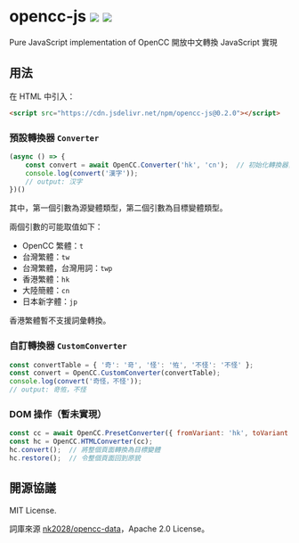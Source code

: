 # opencc-js ![](https://github.com/nk2028/opencc-js/workflows/Node.js%20CI/badge.svg?branch=master) [![](https://data.jsdelivr.com/v1/package/npm/opencc-js/badge)](https://www.jsdelivr.com/package/npm/opencc-js)

Pure JavaScript implementation of OpenCC 開放中文轉換 JavaScript 實現

## 用法

在 HTML 中引入：

```html
<script src="https://cdn.jsdelivr.net/npm/opencc-js@0.2.0"></script>
```

### 預設轉換器 `Converter`

```javascript
(async () => {
    const convert = await OpenCC.Converter('hk', 'cn');  // 初始化轉換器，香港繁體轉簡體
    console.log(convert('漢字'));
    // output: 汉字
})()
```

其中，第一個引數為源變體類型，第二個引數為目標變體類型。

兩個引數的可能取值如下：

- OpenCC 繁體：`t`
- 台灣繁體：`tw`
- 台灣繁體，台灣用詞：`twp`
- 香港繁體：`hk`
- 大陸簡體：`cn`
- 日本新字體：`jp`

香港繁體暫不支援詞彙轉換。

### 自訂轉換器 `CustomConverter`

```javascript
const convertTable = { '奇': '竒', '怪': '恠', '不怪': '不怪' };
const convert = OpenCC.CustomConverter(convertTable);
console.log(convert('奇怪，不怪'));
// output: 竒恠，不怪
```

### DOM 操作（暫未實現）

```javascript
const cc = await OpenCC.PresetConverter({ fromVariant: 'hk', toVariant: 'cn' });
const hc = OpenCC.HTMLConverter(cc);
hc.convert();  // 將整個頁面轉換為目標變體
hc.restore();  // 令整個頁面回到原貌
```

## 開源協議

MIT License.

詞庫來源 [nk2028/opencc-data](https://github.com/nk2028/opencc-data)，Apache 2.0 License。
